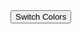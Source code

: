 

<div id="colorTableContainer"></div> <button onclick="switchColors()">Switch Colors</button> 

<script> var tableContainer = document.getElementById('colorTableContainer'); var tableHTML = ` <table id="colorTable" border="1" style="width: 200px; height: 100px; text-align: center; margin-top: 20px;"> <tr> <td id="cell1" style="background-color: white;"></td> <td id="cell2"></td> </tr> <tr> <td id="cell3"></td> <td id="cell4" style="background-color: white;"></td> </tr> </table> `; tableContainer.innerHTML = tableHTML; function switchColors() { var cell1Color = document.getElementById('cell1').style.backgroundColor; var cell2Color = document.getElementById('cell2').style.backgroundColor; var cell3Color = document.getElementById('cell3').style.backgroundColor; var cell4Color = document.getElementById('cell4').style.backgroundColor; document.getElementById('cell1').style.backgroundColor = cell1Color === 'white' ? '' : 'white'; document.getElementById('cell2').style.backgroundColor = cell2Color === 'white' ? '' : 'white'; document.getElementById('cell3').style.backgroundColor = cell3Color === 'white' ? '' : 'white'; document.getElementById('cell4').style.backgroundColor = cell4Color === 'white' ? '' : 'white'; } </script>




